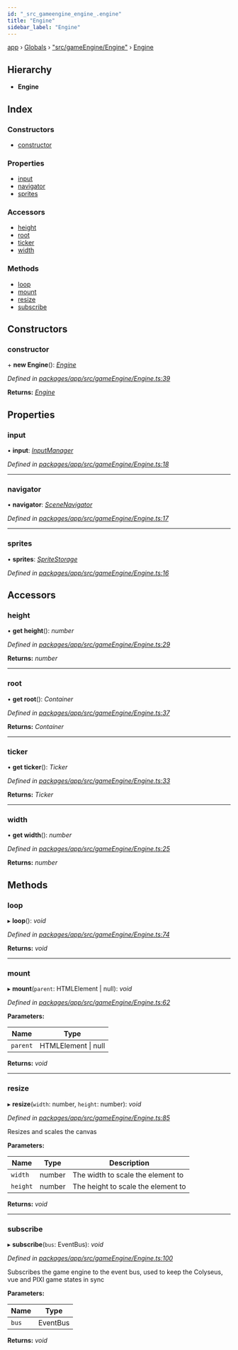 ```yaml
---
id: "_src_gameengine_engine_.engine"
title: "Engine"
sidebar_label: "Engine"
---
```


[app](../index.md) › [Globals](../globals.md) › ["src/gameEngine/Engine"](../modules/_src_gameengine_engine_.md) › [Engine](_src_gameengine_engine_.engine.md)

## Hierarchy

* **Engine**

## Index

### Constructors

* [constructor](_src_gameengine_engine_.engine.md#constructor)

### Properties

* [input](_src_gameengine_engine_.engine.md#input)
* [navigator](_src_gameengine_engine_.engine.md#navigator)
* [sprites](_src_gameengine_engine_.engine.md#sprites)

### Accessors

* [height](_src_gameengine_engine_.engine.md#height)
* [root](_src_gameengine_engine_.engine.md#root)
* [ticker](_src_gameengine_engine_.engine.md#ticker)
* [width](_src_gameengine_engine_.engine.md#width)

### Methods

* [loop](_src_gameengine_engine_.engine.md#loop)
* [mount](_src_gameengine_engine_.engine.md#mount)
* [resize](_src_gameengine_engine_.engine.md#resize)
* [subscribe](_src_gameengine_engine_.engine.md#subscribe)

## Constructors

###  constructor

\+ **new Engine**(): *[Engine](_src_gameengine_engine_.engine.md)*

*Defined in [packages/app/src/gameEngine/Engine.ts:39](https://github.com/will-hart/pixatore/blob/5d54977/packages/app/src/gameEngine/Engine.ts#L39)*

**Returns:** *[Engine](_src_gameengine_engine_.engine.md)*

## Properties

###  input

• **input**: *[InputManager](_src_gameengine_inputmanager_.inputmanager.md)*

*Defined in [packages/app/src/gameEngine/Engine.ts:18](https://github.com/will-hart/pixatore/blob/5d54977/packages/app/src/gameEngine/Engine.ts#L18)*

___

###  navigator

• **navigator**: *[SceneNavigator](_src_gameengine_scenes_scenenavigator_.scenenavigator.md)*

*Defined in [packages/app/src/gameEngine/Engine.ts:17](https://github.com/will-hart/pixatore/blob/5d54977/packages/app/src/gameEngine/Engine.ts#L17)*

___

###  sprites

• **sprites**: *[SpriteStorage](_src_gameengine_spritestorage_.spritestorage.md)*

*Defined in [packages/app/src/gameEngine/Engine.ts:16](https://github.com/will-hart/pixatore/blob/5d54977/packages/app/src/gameEngine/Engine.ts#L16)*

## Accessors

###  height

• **get height**(): *number*

*Defined in [packages/app/src/gameEngine/Engine.ts:29](https://github.com/will-hart/pixatore/blob/5d54977/packages/app/src/gameEngine/Engine.ts#L29)*

**Returns:** *number*

___

###  root

• **get root**(): *Container*

*Defined in [packages/app/src/gameEngine/Engine.ts:37](https://github.com/will-hart/pixatore/blob/5d54977/packages/app/src/gameEngine/Engine.ts#L37)*

**Returns:** *Container*

___

###  ticker

• **get ticker**(): *Ticker*

*Defined in [packages/app/src/gameEngine/Engine.ts:33](https://github.com/will-hart/pixatore/blob/5d54977/packages/app/src/gameEngine/Engine.ts#L33)*

**Returns:** *Ticker*

___

###  width

• **get width**(): *number*

*Defined in [packages/app/src/gameEngine/Engine.ts:25](https://github.com/will-hart/pixatore/blob/5d54977/packages/app/src/gameEngine/Engine.ts#L25)*

**Returns:** *number*

## Methods

###  loop

▸ **loop**(): *void*

*Defined in [packages/app/src/gameEngine/Engine.ts:74](https://github.com/will-hart/pixatore/blob/5d54977/packages/app/src/gameEngine/Engine.ts#L74)*

**Returns:** *void*

___

###  mount

▸ **mount**(`parent`: HTMLElement | null): *void*

*Defined in [packages/app/src/gameEngine/Engine.ts:62](https://github.com/will-hart/pixatore/blob/5d54977/packages/app/src/gameEngine/Engine.ts#L62)*

**Parameters:**

Name | Type |
------ | ------ |
`parent` | HTMLElement &#124; null |

**Returns:** *void*

___

###  resize

▸ **resize**(`width`: number, `height`: number): *void*

*Defined in [packages/app/src/gameEngine/Engine.ts:85](https://github.com/will-hart/pixatore/blob/5d54977/packages/app/src/gameEngine/Engine.ts#L85)*

Resizes and scales the canvas

**Parameters:**

Name | Type | Description |
------ | ------ | ------ |
`width` | number | The width to scale the element to |
`height` | number | The height to scale the element to  |

**Returns:** *void*

___

###  subscribe

▸ **subscribe**(`bus`: EventBus): *void*

*Defined in [packages/app/src/gameEngine/Engine.ts:100](https://github.com/will-hart/pixatore/blob/5d54977/packages/app/src/gameEngine/Engine.ts#L100)*

Subscribes the game engine to the event bus, used to keep the Colyseus, vue and PIXI game states in sync

**Parameters:**

Name | Type |
------ | ------ |
`bus` | EventBus |

**Returns:** *void*
